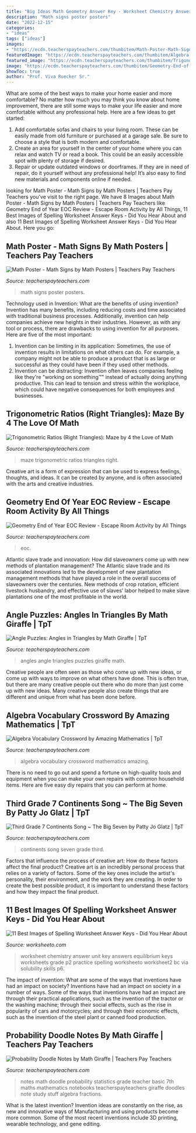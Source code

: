 ```yaml
---
title: "Big Ideas Math Geometry Answer Key - Worksheet Chemistry Answer Unit Key Answers Equilibrium Keys Worksheets Grade P2 Practice Spelling Worksheeto Worksheet2 Bc Via Solubility Skills P6"
description: "Math signs poster posters"
date: "2022-12-15"
categories:
- "ideas"
tags: ["ideas"]
images:
- "https://ecdn.teacherspayteachers.com/thumbitem/Math-Poster-Math-Signs-3745570-1534305780/original-3745570-1.jpg"
featuredImage: "https://ecdn.teacherspayteachers.com/thumbitem/Algebra-Vocabulary-2365854-1564661194/original-2365854-3.jpg"
featured_image: "https://ecdn.teacherspayteachers.com/thumbitem/Trigonometric-Ratios-Right-Triangles-Maze-1530227400/original-607902-2.jpg"
image: "https://ecdn.teacherspayteachers.com/thumbitem/Geometry-End-of-Year-Review-Escape-Room-Activity-3726562-1587815732/original-3726562-3.jpg"
ShowToc: true
author: "Prof. Viva Ruecker Sr."
---
```



What are some of the best ways to make your home easier and more comfortable?
No matter how much you may think you know about home improvement, there are still some ways to make your life easier and more comfortable without any professional help. Here are a few ideas to get started: 
1) Add comfortable sofas and chairs to your living room. These can be easily made from old furniture or purchased at a garage sale. Be sure to choose a style that is both modern and comfortable. 
2) Create an area for yourself in the center of your home where you can relax and watch TV or read a book. This could be an easily accessible spot with plenty of storage if desired. 
3) Repair or update outdated windows or doorframes. If they are in need of repair, do it yourself without any professional help! It’s also easy to find new materials and components online if needed.

	

		
looking for Math Poster - Math Signs by Math Posters | Teachers Pay Teachers you've visit to the right page. We have 8 Images about Math Poster - Math Signs by Math Posters | Teachers Pay Teachers like Geometry End of Year EOC Review - Escape Room Activity by All Things, 11 Best Images of Spelling Worksheet Answer Keys - Did You Hear About and also 11 Best Images of Spelling Worksheet Answer Keys - Did You Hear About. Here you go:
		
    
## Math Poster - Math Signs By Math Posters | Teachers Pay Teachers

<img loading=lazy src="https://ecdn.teacherspayteachers.com/thumbitem/Math-Poster-Math-Signs-3745570-1534305780/original-3745570-1.jpg" onerror="this.onerror=null;this.src='https://tse3.mm.bing.net/th?id=OIP.pa1ZPZzHQmv9eenQfnX9dgAAAA&amp;pid=15.1';" alt="Math Poster - Math Signs by Math Posters | Teachers Pay Teachers">

_Source: teacherspayteachers.com_

>math signs poster posters. 

	

Technology used in Invention: What are the benefits of using invention?
Invention has many benefits, including reducing costs and time associated with traditional business processes. Additionally, invention can help companies achieve new heights in their industries. However, as with any tool or process, there are drawbacks to using invention for all purposes. Here are five of the most important: 
1) Invention can be limiting in its application: Sometimes, the use of invention results in limitations on what others can do. For example, a company might not be able to produce a product that is as large or successful as they could have been if they used other methods. 
2) Invention can be distracting: Invention often leaves companies feeling like they're "working on something™" instead of actually doing anything productive. This can lead to tension and stress within the workplace, which could have negative consequences for both employees and businesses.

    
## Trigonometric Ratios (Right Triangles): Maze By 4 The Love Of Math

<img loading=lazy src="https://ecdn.teacherspayteachers.com/thumbitem/Trigonometric-Ratios-Right-Triangles-Maze-1530227400/original-607902-2.jpg" onerror="this.onerror=null;this.src='https://tse3.mm.bing.net/th?id=OIP.NDnbRp2HYVybdPMdGAp8TgAAAA&amp;pid=15.1';" alt="Trigonometric Ratios (Right Triangles): Maze by 4 the Love of Math">

_Source: teacherspayteachers.com_

>maze trigonometric ratios triangles right. 

	

Creative art is a form of expression that can be used to express feelings, thoughts, and ideas. It can be created by anyone, and is often associated with the arts and creative industries.

    
## Geometry End Of Year EOC Review - Escape Room Activity By All Things

<img loading=lazy src="https://ecdn.teacherspayteachers.com/thumbitem/Geometry-End-of-Year-Review-Escape-Room-Activity-3726562-1587815732/original-3726562-3.jpg" onerror="this.onerror=null;this.src='https://tse2.mm.bing.net/th?id=OIP.LS38m7SgE-2Pd0IXfOl0ewAAAA&amp;pid=15.1';" alt="Geometry End of Year EOC Review - Escape Room Activity by All Things">

_Source: teacherspayteachers.com_

>eoc. 

	

Atlantic slave trade and innovation: How did slaveowners come up with new methods of plantation management?
The Atlantic slave trade and its associated innovations led to the development of new plantation management methods that have played a role in the overall success of slaveowners over the centuries. New methods of crop rotation, efficient livestock husbandry, and effective use of slaves’ labor helped to make slave plantations one of the most profitable in the world.

    
## Angle Puzzles: Angles In Triangles By Math Giraffe | TpT

<img loading=lazy src="https://ecdn.teacherspayteachers.com/thumbitem/Angle-Puzzles-Angles-in-Triangles-1509326-1547808836/original-1509326-3.jpg" onerror="this.onerror=null;this.src='https://tse1.mm.bing.net/th?id=OIP.F3qZzsg8Xdnsgbv_ZDKRbAAAAA&amp;pid=15.1';" alt="Angle Puzzles: Angles in Triangles by Math Giraffe | TpT">

_Source: teacherspayteachers.com_

>angles angle triangles puzzles giraffe math. 

	

Creative people are often seen as those who come up with new ideas, or come up with ways to improve on what others have done. This is often true, but there are many creative people out there who do more than just come up with new ideas. Many creative people also create things that are different and unique from what has been done before.

    
## Algebra Vocabulary Crossword By Amazing Mathematics | TpT

<img loading=lazy src="https://ecdn.teacherspayteachers.com/thumbitem/Algebra-Vocabulary-2365854-1564661194/original-2365854-3.jpg" onerror="this.onerror=null;this.src='https://tse2.mm.bing.net/th?id=OIP.dGBfkuJc2aOCQ7eWW7fNwAAAAA&amp;pid=15.1';" alt="Algebra Vocabulary Crossword by Amazing Mathematics | TpT">

_Source: teacherspayteachers.com_

>algebra vocabulary crossword mathematics amazing. 

	

There is no need to go out and spend a fortune on high-quality tools and equipment when you can make your own repairs with common household items. Here are five easy diy repairs that you can perform at home.

    
## Third Grade 7 Continents Song ~ The Big Seven By Patty Jo Glatz | TpT

<img loading=lazy src="https://ecdn.teacherspayteachers.com/thumbitem/Third-Grade-7-Continents-Song-The-Big-Seven-056279100-1373155109-1500875381/original-758926-1.jpg" onerror="this.onerror=null;this.src='https://tse1.mm.bing.net/th?id=OIP._-nrZxAqQIRKvnH1Lfh1lgAAAA&amp;pid=15.1';" alt="Third Grade 7 Continents Song ~ The Big Seven by Patty Jo Glatz | TpT">

_Source: teacherspayteachers.com_

>continents song seven grade third. 

	

Factors that influence the process of creative art: How do these factors affect the final product?
Creative art is an incredibly personal process that relies on a variety of factors. Some of the key ones include the artist's personality, their environment, and the work they are creating. In order to create the best possible product, it is important to understand these factors and how they impact the final product.

    
## 11 Best Images Of Spelling Worksheet Answer Keys - Did You Hear About

<img loading=lazy src="http://www.worksheeto.com/postpic/2015/05/chemistry-unit-5-worksheet-2-answer-key_209192.jpg" onerror="this.onerror=null;this.src='https://tse1.mm.bing.net/th?id=OIP.OfJoxDjxQTqtXl3AdNSxOgHaKT&amp;pid=15.1';" alt="11 Best Images of Spelling Worksheet Answer Keys - Did You Hear About">

_Source: worksheeto.com_

>worksheet chemistry answer unit key answers equilibrium keys worksheets grade p2 practice spelling worksheeto worksheet2 bc via solubility skills p6. 

	

The impact of invention: What are some of the ways that inventions have had an impact on society?
Inventions have had an impact on society in a number of ways. Some of the ways that inventions have had an impact are through their practical applications, such as the invention of the tractor or the washing machine; through their social effects, such as the rise in popularity of cars and motorcycles; and through their economic effects, such as the invention of the steel plant or canned food production.

    
## Probability Doodle Notes By Math Giraffe | Teachers Pay Teachers

<img loading=lazy src="https://ecdn.teacherspayteachers.com/thumbitem/Probability-Doodle-Notes-2199093-1537271023/original-2199093-3.jpg" onerror="this.onerror=null;this.src='https://tse3.mm.bing.net/th?id=OIP.r8-RkaZ1HB6pOAF7QRSoMwAAAA&amp;pid=15.1';" alt="Probability Doodle Notes by Math Giraffe | Teachers Pay Teachers">

_Source: teacherspayteachers.com_

>notes math doodle probability statistics grade teacher basic 7th maths mathematics notebooks teacherspayteachers giraffe doodles note study stuff algebra fractions. 

	

What is the latest invention?
Invention ideas are constantly on the rise, as new and innovative ways of Manufacturing and using products become more common. Some of the most recent inventions include 3D printing, wearable technology, and gene editing.

